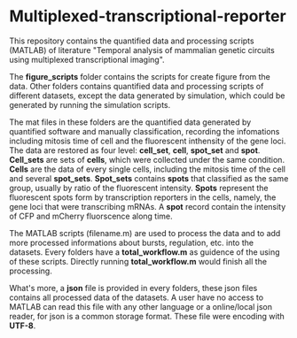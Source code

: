 # Multiplexed-transcriptional-reporter
This repository contains the quantified data and processing scripts (MATLAB) of literature "Temporal analysis of mammalian genetic circuits using multiplexed transcriptional imaging".

The **figure_scripts** folder contains the scripts for create figure from the data. Other folders contains quantified data and processing scripts of different datasets, except the data generated by simulation, which could be generated by running the simulation scripts.

The mat files in these folders are the quantified data generated by quantified software and manually classification, recording the infomations including mitosis time of cell and the fluorescent inthensity of the gene loci. The data are restored as four level: **cell_set**, **cell**, **spot_set** and **spot**. **Cell_sets** are sets of **cells**, which were collected under the same condition. **Cells** are the data of every single cells, including the mitosis time of the cell and several **spot_sets**. **Spot_sets** contains **spots** that classified as the same group, usually by ratio of the fluorescent intensity. **Spots** represent the fluorescent spots form by transcription reporters in the cells, namely, the gene loci that were transcribing mRNAs. A **spot** record contain the intensity of CFP and mCherry fluorscence along time.

The MATLAB scripts (filename.m) are used to process the data and to add more processed informations about bursts, regulation, etc. into the datasets. Every folders have a **total_workflow.m** as guidence of the using of these scripts. Directly running **total_workflow.m** would finish all the processing.

What's more, a **json** file is provided in every folders, these json files contains all processed data of the datasets. A user have no access to MATLAB can read this file with any other language or a online/local json reader, for json is a common storage format. These file were encoding with **UTF-8**.  
